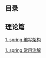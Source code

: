 ## 目录

## 理论篇

[1. spring 编写架构](https://github.com/yueyuanyang/knowledge/blob/master/springboot/theory/part1.md)

[1. spring 常用注解](https://github.com/yueyuanyang/knowledge/blob/master/springboot/theory/part2.md)
